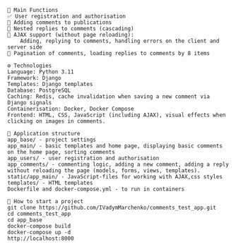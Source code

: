     🔧 Main Functions
    ✅ User registration and authorisation
    📝 Adding comments to publications
    💬 Nested replies to comments (cascading)
    🔄 AJAX support (without page reloading):
        Adding, replying to comments, handling errors on the client and server side
    📄 Pagination of comments, loading replies to comments by 8 items
    
    ⚙️ Technologies
    Language: Python 3.11
    Framework: Django
    Templates: Django templates
    Database: PostgreSQL
    Caching: Redis, cache invalidation when saving a new comment via Django signals
    Containerisation: Docker, Docker Compose
    Frontend: HTML, CSS, JavaScript (including AJAX), visual effects when clicking on images in comments.

    📁 Application structure
    app_base/ - project settings
    app_main/ - basic templates and home page, displaying basic comments on the home page, sorting comments
    app_users/ - user registration and authorisation
    app_comments/ - commenting logic, adding a new comment, adding a reply without reloading the page (models, forms, views, templates).
    static/app_main/ - JavaScript-files for working with AJAX,css styles
    templates/ - HTML templates
    Dockerfile and docker-compose.yml - to run in containers
    
    🚀 How to start a project
    git clone https://github.com/IVadymMarchenko/comments_test_app.git
    cd comments_test_app
    cd app_base
    docker-compose build
    docker-compose up -d
    http://localhost:8000


    

